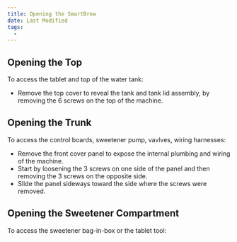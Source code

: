 ```yaml
---
title: Opening the SmartBrew
date: Last Modified 
tags:
  -  
---
```

## Opening the Top

To access the tablet and top of the water tank:

- Remove the top cover to reveal the tank and tank lid assembly, by removing the 6 screws on the top of the machine.


## Opening the Trunk

To access the control boards, sweetener pump, vavlves, wiring harnesses:

- Remove the front cover panel to expose the internal plumbing and wiring of the machine. 
- Start by loosening the 3 screws on one side of the panel and then removing the 3 screws on the opposite side. 
- Slide the panel sideways toward the side where the screws were removed.


## Opening the Sweetener Compartment

To access the sweetener bag-in-box or the tablet tool: